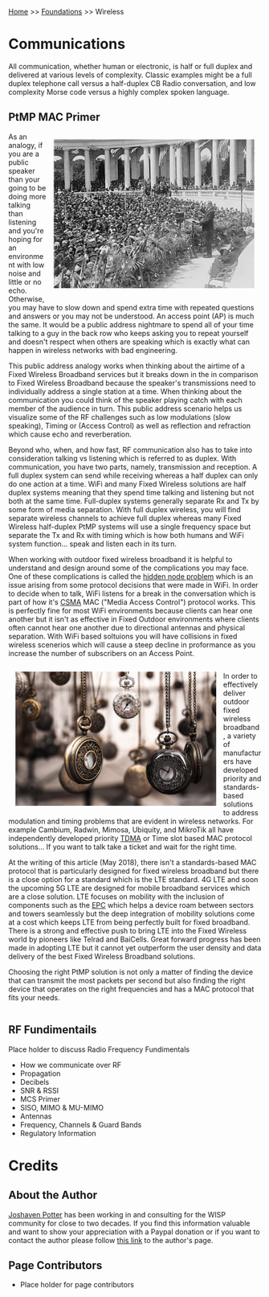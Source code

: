 <!-- TITLE: Wireless Foundations -->
<!-- SUBTITLE: Foundations of Wireless System -->

[Home](/) >> [Foundations](/foundations) >> Wireless

# Communications
All communication, whether human or electronic, is half or full duplex and delivered at various levels of complexity. Classic examples might be a full duplex telephone call versus a half-duplex CB Radio conversation, and low complexity Morse code versus a highly complex spoken language.

## PtMP MAC Primer
<img src="/uploads/foundations-wireless/512-px-coolidge-public-address.jpg" alt="Coolidge Public Address" style="float:right;margin:1em;width:400px;max-width:90%;">

As an analogy, if you are a public speaker than your going to be doing more talking than listening and you're hoping for an environment with low noise and little or no echo.  Otherwise, you may have to slow down and spend extra time with repeated questions and answers or you may not be understood.  An access point (AP) is much the same.  It would be a public address nightmare to spend all of your time talking to a guy in the back row who keeps asking you to repeat yourself and doesn't respect when others are speaking which is exactly what can happen in wireless networks with bad engineering.

This public address analogy works when thinking about the airtime of a Fixed Wireless Broadband services but it breaks down in the in comparison to Fixed Wireless Broadband because the speaker's transmissions need to individually address a single station at a time.  When thinking about the communication you could think of the speaker playing catch with each member of the audience in turn.   This public address scenario helps us visualize some of the RF challenges such as low modulations (slow speaking), Timing or (Access Control) as well as reflection and refraction which cause echo and reverberation.

Beyond who, when, and how fast, RF communication also has to take into consideration talking vs listening which is referred to as duplex.  With communication, you have two parts, namely, transmission and reception.  A full duplex system can send while receiving whereas a half duplex can only do one action at a time.    WiFi and many Fixed Wireless solutions are half duplex systems meaning that they spend time talking and listening but not both at the same time.  Full-duplex systems generally separate Rx and Tx by some form of media separation.  With full duplex wireless, you will find separate wireless channels to achieve full duplex whereas many Fixed Wireless half-duplex PtMP systems will use a single frequency space but separate the Tx and Rx with timing which is how both humans and WiFi system function… speak and listen each in its turn.

When working with outdoor fixed wireless broadband it is helpful to understand and design around some of the complications you may face.  One of these complications is called the [hidden node problem](https://en.wikipedia.org/wiki/Hidden_node_problem) which is an issue arising from some protocol decisions that were made in WiFi.  In order to decide when to talk, WiFi listens for a break in the conversation which is part of how it's [CSMA](https://en.wikipedia.org/wiki/Carrier-sense_multiple_access) MAC ("Media Access Control") protocol works.  This is perfectly fine for most WiFi environments because clients can hear one another but it isn't as effective in Fixed Outdoor environments where clients often cannot hear one another due to directional antennas and physical separation.  With WiFi based soltuions you will have collisions in fixed wireless scenerios which will cause a steep decline in proformance as you increase the number of subscribers on an Access Point.

<div style="clear:both;"></div>
<img src="/uploads/foundations-wireless/accessory-blur-brass-859933-sm.jpg" alt="Time Pieces" style="float:left;margin:1em;width:400px;max-width:90%;">

In order to effectively deliver outdoor fixed wireless broadband, a variety of manufacturers have developed priority and standards-based solutions to address modulation and timing problems that are evident in wireless networks.  For example Cambium, Radwin, Mimosa, Ubiquity, and MikroTik all have independently developed priority [TDMA](https://en.wikipedia.org/wiki/Time-division_multiple_access) or Time slot based MAC protocol solutions... If you want to talk take a ticket and wait for the right time.

At the writing of this article (May 2018), there isn't a standards-based MAC protocol that is particularly designed for fixed wireless broadband but there is a close option for a standard which is the LTE standard. 4G LTE and soon the upcoming 5G LTE are designed for mobile broadband services which are a close solution.  LTE focuses on mobility with the inclusion of components such as the [EPC](https://en.wikipedia.org/wiki/System_Architecture_Evolution#EPC_protocol_stack) which helps a device roam between sectors and towers seamlessly but the deep integration of mobility solutions come at a cost which keeps LTE from being perfectly built for fixed broadband.  There is a strong and effective push to bring LTE into the Fixed Wireless world by pioneers like Telrad and BaiCells.  Great forward progress has been made in adopting LTE but it cannot yet outperform the user density and data delivery of the best Fixed Wireless Broadband solutions.

Choosing the right PtMP solution is not only a matter of finding the device that can transmit the most packets per second but also finding the right device that operates on the right frequencies and has a MAC protocol that fits your needs.
<div style="clear:both;"></div>

## RF Fundimentails
Place holder to discuss Radio Frequency Fundimentals
* How we communicate over RF
* Propagation
* Decibels
* SNR & RSSI
* MCS Primer
* SISO, MIMO & MU-MIMO
* Antennas
* Frequency, Channels & Guard Bands
* Regulatory Information 

# Credits
## About the Author
[Joshaven Potter](/authors/joshaven-potter) has been working in and consulting for the WISP community for close to two decades.  If you find this information valuable and want to show your appreciation with a Paypal donation or if you want to contact the author please follow [this link](/authors/joshaven-potter) to the author's page.

## Page Contributors
* Place holder for page contributors
